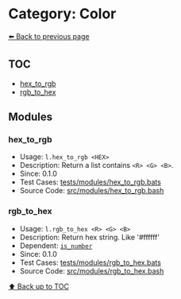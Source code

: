 # Category: Color

[⬅️ Back to previous page](./README.md)

## TOC

- [hex_to_rgb](#hex_to_rgb)
- [rgb_to_hex](#rgb_to_hex)

## Modules

### hex_to_rgb

- Usage: `l.hex_to_rgb <HEX>`
- Description: Return a list contains `<R> <G> <B>`.
- Since: 0.1.0
- Test Cases: [tests/modules/hex_to_rgb.bats](../../tests/modules/hex_to_rgb.bats)
- Source Code: [src/modules/hex_to_rgb.bash](../../src/modules/hex_to_rgb.bash)

### rgb_to_hex

- Usage: `l.rgb_to_hex <R> <G> <B>`
- Description: Return hex string. Like '#ffffff'
- Dependent: [`is_number`](./condition.md#is_number)
- Since: 0.1.0
- Test Cases: [tests/modules/rgb_to_hex.bats](../../tests/modules/rgb_to_hex.bats)
- Source Code: [src/modules/rgb_to_hex.bash](../../src/modules/rgb_to_hex.bash)

[⬆️ Back up to TOC](#toc)
